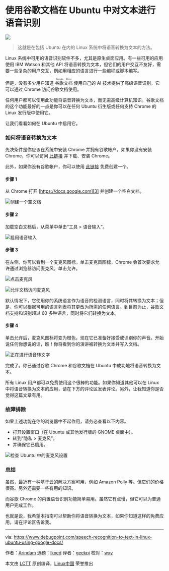[#]: subject: "Speech Recognition to Text in Linux, Ubuntu using Google Docs"
[#]: via: "https://www.debugpoint.com/speech-recognition-to-text-in-linux-ubuntu-using-google-docs/"
[#]: author: "Arindam https://www.debugpoint.com/author/admin1/"
[#]: collector: "lkxed"
[#]: translator: "geekpi"
[#]: reviewer: "wxy"
[#]: publisher: "wxy"
[#]: url: "https://linux.cn/article-15105-1.html"

使用谷歌文档在 Ubuntu 中对文本进行语音识别
======

![](https://img.linux.net.cn/data/attachment/album/202210/04/222403dhey2zwn1442u3n1.jpg)

> 这就是在包括 Ubuntu 在内的 Linux 系统中将语音转换为文本的方法。

Linux 系统中可用的语音识别软件不多，尤其是原生桌面应用。有一些可用的应用使用 IBM Watson 和其他 API 将语音转换为文本，但它们的用户交互不友好，需要一些复杂的用户交互，例如用相应的语言进行一些编程或脚本编写。

但是，没有多少用户知道 <ruby>谷歌文档<rt>Google Docs</rt></ruby> 使用自己的 AI 技术提供了高级语音识别，它可以通过 Chrome 访问谷歌文档使用。

任何用户都可以使用此功能将语音转换为文本，而无需高级计算机知识。谷歌文档的这个功能最好的一点是你可以在任何 Ubuntu 衍生版或任何支持 Chrome 的 Linux 发行版中使用它。

让我们看看如何在 Ubuntu 中启用它。

### 如何将语音转换为文本

先决条件是你应该在系统中安装 Chrome 并拥有谷歌帐户。如果你没有安装 Chrome，你可以访问 [此链接][1] 并下载、安装 Chrome。

此外，如果你没有谷歌帐户，你可以使用 [此链接][2] 免费创建一个。

#### 步骤 1

从 Chrome 打开 [https://docs.google.com][3] 并创建一个空白文档。

![创建一个空文档][4]

#### 步骤 2

加载空白文档后，从菜单中单击“工具 > 语音输入”。

![启用语音输入][5]

#### 步骤 3

在左侧，你可以看到一个麦克风图标。单击麦克风图标，Chrome 会首次要求允许通过浏览器访问麦克风。单击允许。

![点击麦克风][6]

![允许文档访问麦克风][7]

默认情况下，它使用你的系统语言作为语音的检测语言，同时将其转换为文本；但是，你可以根据可用的语言列表将其更改为所需的任何语言。到目前为止，谷歌文档支持和识别超过 60 多种语言，同时将它们转换为文本。

#### 步骤 4

单击允许后，麦克风图标将变为橙色，现在它已准备好接受或识别你的声音。开始说任何你想说的话，瞧！你将看到你的演讲被转换为文本并写入文档。

![正在进行语音转文字][8]

完成了。你已通过谷歌 Chrome 和谷歌文档在 Ubuntu 中成功地将语音转换为文本。

所有 Linux 用户都可以免费使用这个很棒的功能。如果你知道其他可以在 Linux 中将语音转换为文本的应用，请在下方的评论区发表评论。另外，让我知道你是否觉得这篇文章有用。

### 故障排除

如果上述功能在你的浏览器中不起作用，请务必查看以下内容。

* 打开设置窗口（在 Ubuntu 或其他发行版的 GNOME 桌面中）。
* 转到“隐私 > 麦克风”。
* 并确保它已启用。

![检查 Ubuntu 中的麦克风设置][9]

### 总结

虽然，最近有一种基于云的解决方案可用，例如 Amazon Polly 等。但它们的价格很高。另外还需要一些有用的知识。

而谷歌 Chrome 的内置语音识别功能简单易用。虽然它有点慢，但它可以为普通用户完成工作。

也就是说，我希望本指南可以帮助你将语音转换为文本，如果你知道这样的免费应用，请在评论区告诉我。

--------------------------------------------------------------------------------

via: https://www.debugpoint.com/speech-recognition-to-text-in-linux-ubuntu-using-google-docs/

作者：[Arindam][a]
选题：[lkxed][b]
译者：[geekpi](https://github.com/geekpi)
校对：[wxy](https://github.com/wxy)

本文由 [LCTT](https://github.com/LCTT/TranslateProject) 原创编译，[Linux中国](https://linux.cn/) 荣誉推出

[a]: https://www.debugpoint.com/author/admin1/
[b]: https://github.com/lkxed
[1]: https://www.google.com/chrome
[2]: https://accounts.google.com
[3]: https://docs.google.com
[4]: https://www.debugpoint.com/wp-content/uploads/2018/07/Create-an-empty-doc.png
[5]: https://www.debugpoint.com/wp-content/uploads/2018/07/Enable-Voice-Typing.png
[6]: https://www.debugpoint.com/wp-content/uploads/2018/07/Click-the-mic.png
[7]: https://www.debugpoint.com/wp-content/uploads/2018/07/Allow-Docs-to-access-Mic.png
[8]: https://www.debugpoint.com/wp-content/uploads/2018/07/Voice-to-Text-In-action.png
[9]: https://www.debugpoint.com/wp-content/uploads/2018/07/Check-Microphone-settings-in-Ubuntu.jpg
